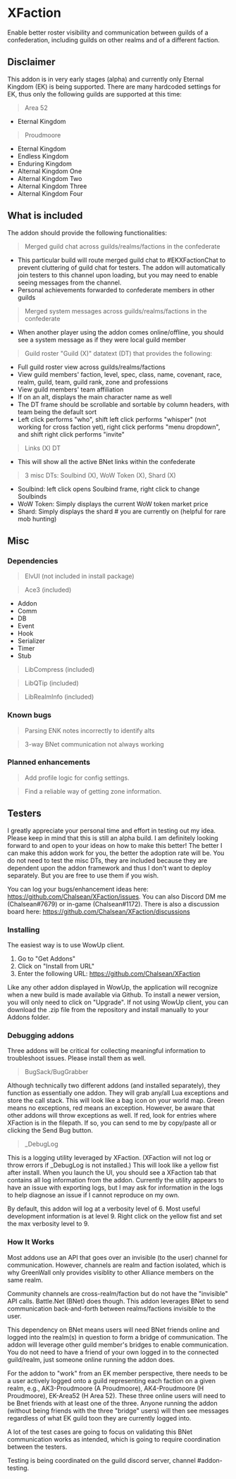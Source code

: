 # XFaction
Enable better roster visibility and communication between guilds of a confederation, including guilds on other realms and of a different faction.

## Disclaimer

This addon is in very early stages (alpha) and currently only Eternal Kingdom (EK) is being supported. There are many hardcoded settings for EK, thus only the following guilds are supported at this time:

> Area 52
- Eternal Kingdom

> Proudmoore
- Eternal Kingdom
- Endless Kingdom
- Enduring Kingdom
- Alternal Kingdom One
- Alternal Kingdom Two
- Alternal Kingdom Three
- Alternal Kingdom Four
 
## What is included
The addon should provide the following functionalities:
> Merged guild chat across guilds/realms/factions in the confederate
- This particular build will route merged guild chat to #EKXFactionChat to prevent cluttering of guild chat for testers. The addon will automatically join testers to this channel upon loading, but you may need to enable seeing messages from the channel.
- Personal achievements forwarded to confederate members in other guilds

> Merged system messages across guilds/realms/factions in the confederate
- When another player using the addon comes online/offline, you should see a system message as if they were local guild member

> Guild roster "Guild (X)" datatext (DT) that provides the following:
- Full guild roster view across guilds/realms/factions
- View guild members' faction, level, spec, class, name, covenant, race, realm, guild, team, guild rank, zone and professions
- View guild members' team affiliation
- If on an alt, displays the main character name as well
- The DT frame should be scrollable and sortable by column headers, with team being the default sort
- Left click performs "who", shift left click performs "whisper" (not working for cross faction yet), right click performs "menu dropdown", and shift right click performs "invite"

> Links (X) DT
- This will show all the active BNet links within the confederate

> 3 misc DTs: Soulbind (X), WoW Token (X), Shard (X)
- Soulbind: left click opens Soulbind frame, right click to change Soulbinds
- WoW Token: Simply displays the current WoW token market price
- Shard: Simply displays the shard # you are currently on (helpful for rare mob hunting)

## Misc

### Dependencies

> ElvUI (not included in install package)

> Ace3 (included)
- Addon
- Comm
- DB
- Event
- Hook
- Serializer
- Timer
- Stub

> LibCompress (included)

> LibQTip (included)

> LibRealmInfo (included)

### Known bugs

> Parsing ENK notes incorrectly to identify alts

> 3-way BNet communication not always working

### Planned enhancements

> Add profile logic for config settings.

> Find a reliable way of getting zone information.

## Testers

I greatly appreciate your personal time and effort in testing out my idea. Please keep in mind that this is still an alpha build. I am definitely looking forward to and open to your ideas on how to make this better! The better I can make this addon work for you, the better the adoption rate will be. You do not need to test the misc DTs, they are included because they are dependent upon the addon framework and thus I don't want to deploy separately. But you are free to use them if you wish.

You can log your bugs/enhancement ideas here: https://github.com/Chalsean/XFaction/issues. You can also Discord DM me (Chalsean#7679) or in-game (Chalsean#1172). There is also a discussion board here: https://github.com/Chalsean/XFaction/discussions

### Installing

The easiest way is to use WowUp client.

1. Go to "Get Addons"
2. Click on "Install from URL"
3. Enter the following URL: https://github.com/Chalsean/XFaction

Like any other addon displayed in WowUp, the application will recognize when a new build is made available via Github. To install a newer version, you will only need to click on "Upgrade". If not using WowUp client, you can download the .zip file from the repository and install manually to your Addons folder.

### Debugging addons

Three addons will be critical for collecting meaningful information to troubleshoot issues. Please install them as well.

>BugSack/BugGrabber

Although technically two different addons (and installed separately), they function as essentially one addon. They will grab any/all Lua exceptions and store the call stack. This will look like a bag icon on your world map. Green means no exceptions, red means an exception. However, be aware that other addons will throw exceptions as well. If red, look for entries where XFaction is in the filepath. If so, you can send to me by copy/paste all or clicking the Send Bug button.

>_DebugLog

This is a logging utility leveraged by XFaction. (XFaction will not log or throw errors if _DebugLog is not installed.)  This will look like a yellow fist after install. When you launch the UI, you should see a XFaction tab that contains all log information from the addon. Currently the utility appears to have an issue with exporting logs, but I may ask for information in the logs to help diagnose an issue if I cannot reproduce on my own.

By default, this addon will log at a verbosity level of 6. Most useful development information is at level 9. Right click on the yellow fist and set the max verbosity level to 9.

### How It Works

Most addons use an API that goes over an invisible (to the user) channel for communication. However, channels are realm and faction isolated, which is why GreenWall only provides visiblity to other Alliance members on the same realm.

Community channels are cross-realm/faction but do not have the "invisible" API calls. Battle.Net (BNet) does though. This addon leverages BNet to send communication back-and-forth between realms/factions invisible to the user.

This dependency on BNet means users will need BNet friends online and logged into the realm(s) in question to form a bridge of communication. The addon will leverage other guild member's bridges to enable communication. You do not need to have a friend of your own logged in to the connected guild/realm, just someone online running the addon does.

For the addon to "work" from an EK member perspective, there needs to be a user actively logged onto a guild representing each faction on a given realm, e.g., AK3-Proudmoore (A Proudmoore), AK4-Proudmoore (H Proudmoore), EK-Area52 (H Area 52). These three online users will need to be Bnet friends with at least one of the three. Anyone running the addon (without being friends with the three "bridge" users) will then see messages regardless of what EK guild toon they are currently logged into.

A lot of the test cases are going to focus on validating this BNet communication works as intended, which is going to require coordination between the testers.

Testing is being coordinated on the guild discord server, channel #addon-testing.
